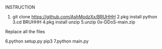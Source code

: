 INSTRUCTION
1. git clone https://github.com/AshModzXx/BRUHHH
2.pkg install python
3.cd BRUHHH
4.pkg install unzip
5.unzip 0x-DDoS-main.zip

Replace all the files 

6.python setup.py
pip3
7.python main.py
